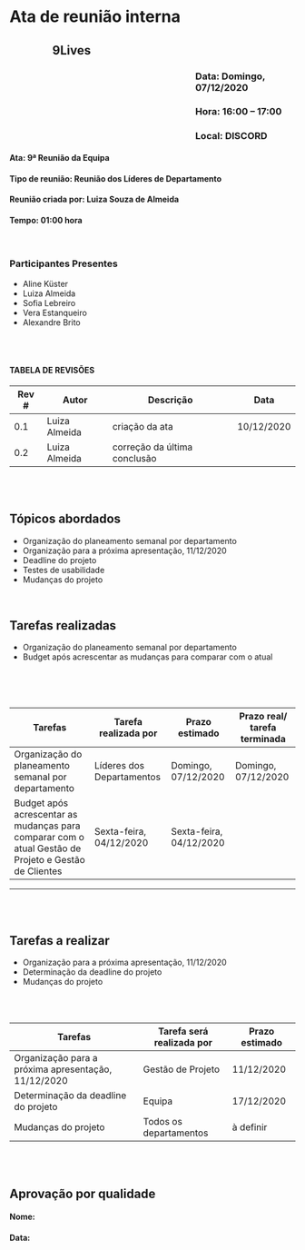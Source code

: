 ﻿# Ata de reunião interna

## <p style='padding-left:15%'> <b> 9Lives </b> <insert date_dime></p>

### <p style='padding-left:65%'> <b>Data:</b> Domingo, 07/12/2020 <insert date_dime></p>
### <p style='padding-left:65%'> <b>Hora:</b> 16:00 – 17:00  <insert date_dime></p>
### <p style='padding-left:65%'> <b>Local:</b> DISCORD<insert date_dime></p>

#### <b> Ata:</b> 9ª Reunião da Equipa
#### <b> Tipo de reunião:</b> Reunião dos Líderes de Departamento
#### <b> Reunião criada por:</b> Luiza Souza de Almeida
#### <b> Tempo:</b> 01:00 hora

</br>

### <b>Participantes Presentes</b>
* Aline Küster
* Luiza Almeida
* Sofia Lebreiro
* Vera Estanqueiro
* Alexandre Brito

<br/>
<br/>

#### TABELA DE REVISÕES
Rev # | Autor|  Descrição | Data
--- | --- | --- | ---
0.1 | Luiza Almeida | criação da ata | 10/12/2020
0.2 | Luiza Almeida | correção da última conclusão | 

<br/>
<br/>

## <b> Tópicos abordados </b>
* Organização do planeamento semanal por departamento
* Organização para a próxima apresentação, 11/12/2020
* Deadline do projeto
* Testes de usabilidade 
* Mudanças do projeto
<br/>

## Tarefas realizadas
* Organização do planeamento semanal por departamento
* Budget após acrescentar as mudanças para comparar com o atual 
<br/>
<br/>
<br/>

Tarefas | Tarefa realizada por |  Prazo estimado | Prazo real/ tarefa terminada
--- | --- | --- | ---
Organização do planeamento semanal por departamento | Líderes dos Departamentos | Domingo, 07/12/2020 | Domingo, 07/12/2020
Budget após acrescentar as mudanças para comparar com o atual  Gestão de Projeto e Gestão de Clientes | Sexta-feira, 04/12/2020 | Sexta-feira, 04/12/2020
 ---


<br/> 
<br/>

## Tarefas a realizar
* Organização para a próxima apresentação, 11/12/2020
* Determinação da deadline do projeto
* Mudanças do projeto
<br/>

<br/>

Tarefas | Tarefa será realizada por |  Prazo estimado
--- | --- | --- |  
Organização para a próxima apresentação, 11/12/2020 | Gestão de Projeto | 11/12/2020 |  
Determinação da deadline do projeto | Equipa | 17/12/2020 |
Mudanças do projeto | Todos os departamentos | à definir |


</br>
</br>

## Aprovação por qualidade
#### <b> Nome:</b> 
#### <b> Data:</b> 

